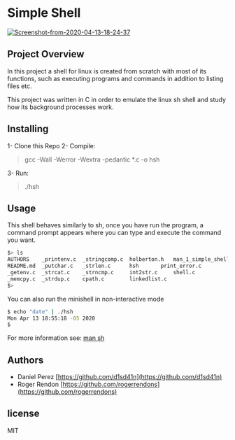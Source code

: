 # Simple Shell

<a href="https://ibb.co/5KvDSFz"><img src="https://i.ibb.co/GHkw8T1/Screenshot-from-2020-04-13-18-24-37.png" alt="Screenshot-from-2020-04-13-18-24-37" border="0"></a>

## Project Overview
In this project a shell for linux is created from scratch with most of its functions, such as executing programs and commands in addition to listing files etc.

This project was written in C in order to emulate the linux sh shell and study how its background processes work.

## Installing
1- Clone this Repo
2- Compile: 
>  gcc -Wall -Werror -Wextra -pedantic *.c -o hsh

3- Run:
>  ./hsh
## Usage
This shell behaves similarly to sh, once you have run the program, a command prompt appears where you can type and execute the command you want.

```sh
$> ls
AUTHORS    _printenv.c	_stringcomp.c  holberton.h   man_1_simple_shell
README.md  _putchar.c	_strlen.c      hsh	     print_error.c
_getenv.c  _strcat.c	_strncmp.c     int2str.c     shell.c
_memcpy.c  _strdup.c	cpath.c        linkedlist.c
$>
```
You can also run the minishell in non-interactive mode

```sh
$ echo "date" | ./hsh
Mon Apr 13 18:55:18 -05 2020
$ 
```
For more information see: [man sh](https://linux.die.net/man/1/sh)

## Authors
* Daniel Perez [https://github.com/d1sd41n](https://github.com/d1sd41n)
* Roger Rendon [https://github.com/rogerrendons](https://github.com/rogerrendons)

## license
MIT
